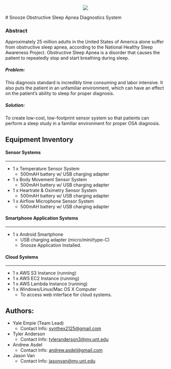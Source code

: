 <p align="center"> 
<img src="../master/Logo/Snooze_Logo.JPG">
</p>
# Snooze Obstructive Sleep Apnea Diagnostics System

### Abstract
Approximately 25 million adults in the United States of America
alone suffer from obstructive sleep apnea, according to the
National Healthy Sleep Awareness Project. Obstructive Sleep
Apnea is a disorder that causes the patient to repeatedly stop
and start breathing during sleep.

##### Problem:

This diagnosis standard is incredibly time consuming and labor
intensive. It also puts the patient in an unfamiliar environment,
which can have an effect on the patient’s ability to sleep for
proper diagnosis.

##### Solution:
To create low-cost, low-footprint sensor system so that patients
can perform a sleep study in a familiar environment for proper
OSA diagnosis.




## Equipment Inventory
#### Sensor Systems
------
* 1 x Temperature Sensor System
  *	500mAH battery w/ USB charging adapter
*	1 x Body Movement Sensor System
    * 500mAH battery w/ USB charging adapter
* 1 x Heartrate & Oximetry Sensor System
  * 500mAH battery w/ USB charging adapter
*	1 x Airflow Microphone Sensor System
    *	500mAH battery w/ USB charging adapter
    
#### Smartphone Application Systems
------
*	1 x Android Smartphone
    *	USB charging adapter (micro/mini/type-C)
    *	Snooze Application Installed.

#### Cloud Systems
------
*	1 x AWS S3 Instance (running)
*	1 x AWS EC2 Instance (running)
*	1 x AWS Lambda Instance (running)
*	1 x Windows/Linux/Mac OS X Computer
     *	To access web interface for cloud systems.



## Authors:

* Yale Empie (Team Lead)
   * Contact Info: synthex2125@gmail.com
* Tyler Anderson
   * Contact Info: tyleranderson3@my.unt.edu
* Andrew Asdel
   * Contact Info: andrew.asdel@gmail.com
* Jason Van
   * Contact Info: jasonvan@my.unt.edu
